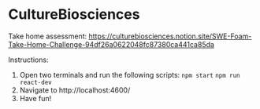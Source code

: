 # CultureBiosciences
Take home assessment: https://culturebiosciences.notion.site/SWE-Foam-Take-Home-Challenge-94df26a0622048fc87380ca441ca85da

Instructions:
1. Open two terminals and run the following scripts:
`npm start`
`npm run react-dev`
2. Navigate to http://localhost:4600/
3. Have fun!